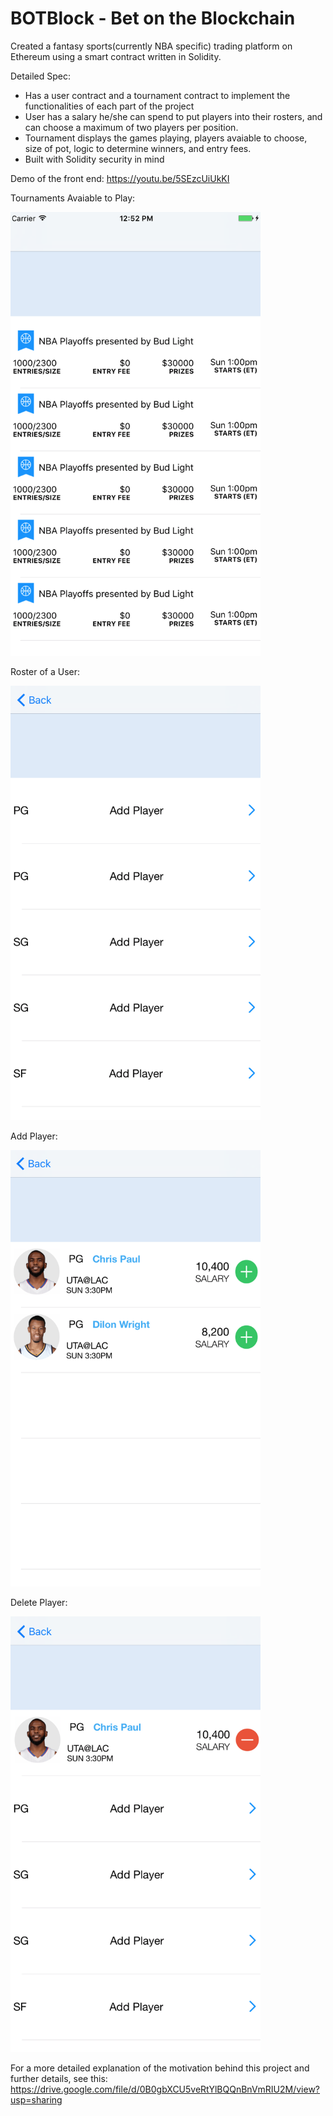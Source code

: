 # BOTBlock - Bet on the Blockchain
Created a fantasy sports(currently NBA specific) trading platform on Ethereum using a smart contract written in Solidity.

Detailed Spec:
- Has a user contract and a tournament contract to implement the functionalities of each part of the project
- User has a salary he/she can spend to put players into their rosters, and can choose a maximum of two players per position.
- Tournament displays the games playing, players avaiable to choose, size of pot, logic to determine winners, and entry fees.
- Built with Solidity security in mind

Demo of the front end: https://youtu.be/5SEzcUiUkKI


Tournaments Avaiable to Play:

<img src="/demo/tournaments.png" width="400" />


Roster of a User:

<img src="/demo/blank-roster.png" width="400" />


Add Player:

<img src="/demo/add-player.png" width="400" />


Delete Player:

<img src="/demo/delete-player.png" width="400" />




For a more detailed explanation of the motivation behind this project and further details, see this: 
https://drive.google.com/file/d/0B0gbXCU5veRtYlBQQnBnVmRIU2M/view?usp=sharing
